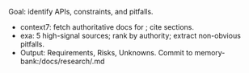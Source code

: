 Goal: identify APIs, constraints, and pitfalls.
- context7: fetch authoritative docs for <topic>; cite sections.
- exa: 5 high-signal sources; rank by authority; extract non-obvious pitfalls.
- Output: Requirements, Risks, Unknowns. Commit to memory-bank:/docs/research/<topic>.md
